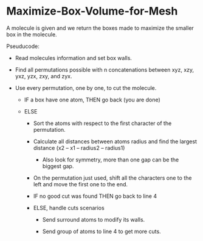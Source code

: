 # Maximize-Box-Volume-for-Mesh
A molecule is given and we return the boxes made to maximize the smaller box in the molecule.

Pseuducode:

- Read molecules information and set box walls.

- Find all permutations possible with n concatenations between xyz, xzy, yxz, yzx, zxy, and zyx.

- Use every permutation, one by one, to cut the molecule.

  - IF a box have one atom, THEN go back (you are done)

  - ELSE

    - Sort the atoms with respect to the first character of the permutation.

    - Calculate all distances between atoms radius and find the largest distance (x2 – x1 – radius2 – radius1)

      - Also look for symmetry, more than one gap can be the biggest gap.

    - On the permutation just used, shift all the characters one to the left and move the first one to the end.

    - IF no good cut was found THEN go back to line 4

    - ELSE, handle cuts scenarios

      - Send surround atoms to modify its walls.
  
      - Send group of atoms to line 4 to get more cuts.
